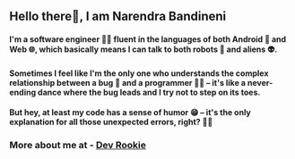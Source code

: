 
## Hello there👋, I am Narendra Bandineni
  
#### I'm a software engineer 🧑‍💻 fluent in the languages of both Android 🤳 and Web 🌐, which basically means I can talk to both robots 🤖 and aliens 👽. 


#### Sometimes I feel like I'm the only one who understands the complex relationship between a bug 🐞 and a programmer 👨‍💻 – it's like a never-ending dance where  the bug leads and I try not to step on its toes.


#### But hey, at least my code has a sense of humor 😁 – it's the only explanation for all those unexpected errors, right? 🤷‍♂️


### More about me at - <a href="https://devrookie.vercel.app/" target="blank">Dev Rookie</a> 

